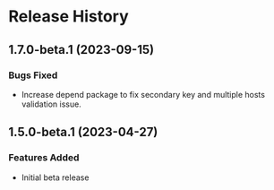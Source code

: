 # Release History

## 1.7.0-beta.1 (2023-09-15)

### Bugs Fixed
- Increase depend package to fix secondary key and multiple hosts validation issue.

## 1.5.0-beta.1 (2023-04-27)

### Features Added
- Initial beta release